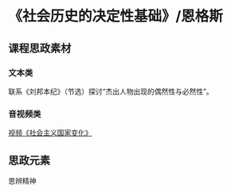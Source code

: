 # 《社会历史的决定性基础》/恩格斯

## 课程思政素材

### 文本类
联系《刘邦本纪》（节选）探讨“杰出人物出现的偶然性与必然性”。

### 音视频类
[视频《社会主义国家变化》](https://www.bilibili.com/video/BV1r7411J7Ub/?spm_id_from=333.337.search-card.all.click&vd_source=73c6f4171d3f7f9054a3220f08bd401c)

## 思政元素

思辨精神
